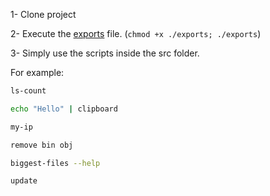 1- Clone project

2- Execute the [exports](./exports) file. (`chmod +x ./exports; ./exports`)

3- Simply use the scripts inside the src folder.

For example:
```bash
ls-count

echo "Hello" | clipboard

my-ip

remove bin obj

biggest-files --help

update
```